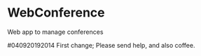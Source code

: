 # WebConference
Web app to manage conferences

#040920192014
First change; 
Please send help, and also coffee.
